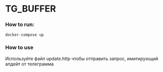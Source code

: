 # TG_BUFFER

### How to run:

`docker-compose up`

### How to use

Используйте файл update.http чтобы отправить запрос, имитирующий апдейт от телеграмма
